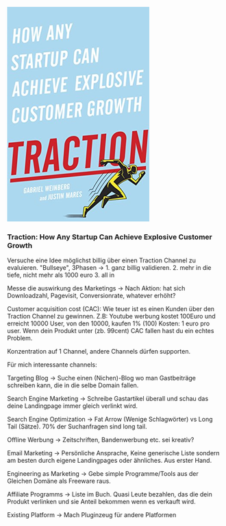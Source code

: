 ![cover](https://github.com/ste-xx/book-key-takeaways/raw/master/traction/cover.jpg)
### Traction: How Any Startup Can Achieve Explosive Customer Growth

Versuche eine Idee möglichst billig über einen Traction Channel zu evaluieren.
"Bullseye", 3Phasen -> 1. ganz billig validieren. 2. mehr in die tiefe, nicht mehr als 1000 euro 3. all in

Messe die auswirkung des Marketings -> Nach Aktion: hat sich Downloadzahl, Pagevisit, Conversionrate, whatever erhöht?

Customer acquisition cost (CAC): 
Wie teuer ist es einen Kunden über den Traction Channel zu gewinnen.
Z.B:
Youtube werbung kostet 100Euro und erreicht 10000 User, von den 10000, kaufen 1% (100)
Kosten: 1 euro pro user.
Wenn dein Produkt unter (zb. 99cent) CAC fallen hast du ein echtes Problem.

Konzentration auf 1 Channel, andere Channels dürfen supporten.

Für mich interessante channels: 

Targeting Blog -> Suche einen (Nichen)-Blog wo man Gastbeiträge schreiben kann, die in die selbe Domain fallen.

Search Engine Marketing -> Schreibe Gastartikel überall und schau das deine Landingpage immer gleich verlinkt wird.

Search Engine Optimization -> Fat Arrow (Wenige Schlagwörter) vs Long Tail (Sätze). 70% der Suchanfragen sind long tail.

Offline Werbung -> Zeitschriften, Bandenwerbung etc. sei kreativ?

Email Marketing -> Persönliche Ansprache, Keine generische Liste sondern am besten durch eigene Landingpages oder ähnliches. Aus erster Hand.

Engineering as Marketing -> Gebe simple Programme/Tools aus der Gleichen Domäne als Freeware raus.

Affiliate Programms -> Liste im Buch. Quasi Leute bezahlen, das die dein Produkt verlinken und sie Anteil bekommen wenn es verkauft wird. 

Existing Platform -> Mach Pluginzeug für andere Platformen

